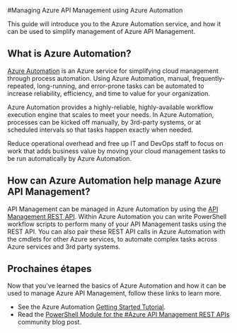 <properties
	pageTitle="Manage Azure API Management using Azure Automation"
	description="Learn about how the Azure Automation service can be used to manage Azure API Management."
	services="api-management, automation"
	documentationCenter=""
	authors="csand-msft"
	manager="eamono"
	editor=""/>

<tags
	ms.service="api-management"
	ms.workload="mobile"
	ms.tgt_pltfrm="na"
	ms.devlang="na"
	ms.topic="article"
	ms.date="03/16/2015"
	ms.author="csand"/>



#Managing Azure API Management using Azure Automation

This guide will introduce you to the Azure Automation service, and how it can be used to simplify management of Azure API Management.

## What is Azure Automation?

[Azure Automation](http://azure.microsoft.com/services/automation/) is an Azure service for simplifying cloud management through process automation. Using Azure Automation, manual, frequently-repeated, long-running, and error-prone tasks can be automated to increase reliability, efficiency, and time to value for your organization.

Azure Automation provides a highly-reliable, highly-available workflow execution engine that scales to meet your needs. In Azure Automation, processes can be kicked off manually, by 3rd-party systems, or at scheduled intervals so that tasks happen exactly when needed.

Reduce operational overhead and free up IT and DevOps staff to focus on work that adds business value by moving your cloud management tasks to be run automatically by Azure Automation.


## How can Azure Automation help manage Azure API Management?

API Management can be managed in Azure Automation by using the [API Management REST API](https://msdn.microsoft.com/library/azure/dn776326.aspx). Within Azure Automation you can write PowerShell workflow scripts to perform many of your API Management tasks using the REST API. You can also pair these REST API calls in Azure Automation with the cmdlets for other Azure services, to automate complex tasks across Azure services and 3rd party systems.


## Prochaines étapes

Now that you've learned the basics of Azure Automation and how it can be used to manage Azure API Management, follow these links to learn more.

* See the Azure Automation [Getting Started Tutorial](../automation-create-runbook-from-samples.md).
* Read the [PowerShell Module for the #Azure API Management REST APIs](https://alexandrebrisebois.wordpress.com/2014/08/17/powershell-module-for-the-azure-api-management-rest-apis/) community blog post.
 